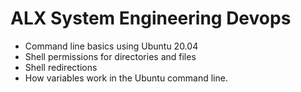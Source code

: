 # ALX System Engineering Devops 

* Command line basics using Ubuntu 20.04
* Shell permissions for directories and files
* Shell redirections
* How variables work in the Ubuntu command line.
